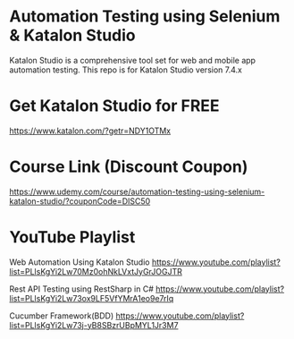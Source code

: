 # Automation Testing using Selenium & Katalon Studio 

Katalon Studio is a comprehensive tool set for web and mobile app automation testing. This repo is for Katalon Studio version 7.4.x

# Get Katalon Studio for FREE

https://www.katalon.com/?getr=NDY1OTMx 

# Course Link (Discount Coupon)

https://www.udemy.com/course/automation-testing-using-selenium-katalon-studio/?couponCode=DISC50

# YouTube Playlist

Web Automation Using Katalon Studio https://www.youtube.com/playlist?list=PLlsKgYi2Lw70Mz0ohNkLVxtJyGrJOGJTR

Rest API Testing using RestSharp in C# https://www.youtube.com/playlist?list=PLlsKgYi2Lw73ox9LF5VfYMrA1eo9e7rIq

Cucumber Framework(BDD) https://www.youtube.com/playlist?list=PLlsKgYi2Lw73j-yB8SBzrUBpMYL1Jr3M7
